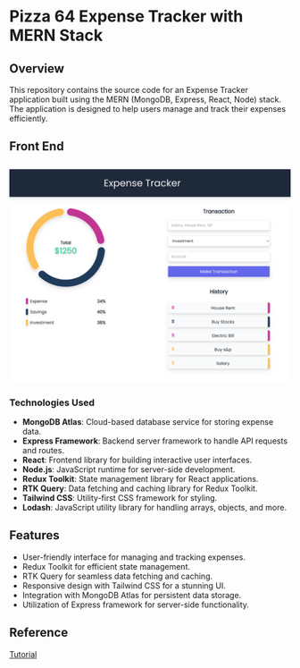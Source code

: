 # Pizza 64 Expense Tracker with MERN Stack

## Overview

This repository contains the source code for an Expense Tracker application built using the MERN (MongoDB, Express, React, Node) stack. The application is designed to help users manage and track their expenses efficiently.


## Front End 

![Front End](client/images/frontpage.png)



### Technologies Used

- **MongoDB Atlas**: Cloud-based database service for storing expense data.
- **Express Framework**: Backend server framework to handle API requests and routes.
- **React**: Frontend library for building interactive user interfaces.
- **Node.js**: JavaScript runtime for server-side development.
- **Redux Toolkit**: State management library for React applications.
- **RTK Query**: Data fetching and caching library for Redux Toolkit.
- **Tailwind CSS**: Utility-first CSS framework for styling.
- **Lodash**: JavaScript utility library for handling arrays, objects, and more.

## Features

- User-friendly interface for managing and tracking expenses.
- Redux Toolkit for efficient state management.
- RTK Query for seamless data fetching and caching.
- Responsive design with Tailwind CSS for a stunning UI.
- Integration with MongoDB Atlas for persistent data storage.
- Utilization of Express framework for server-side functionality.

## Reference

[Tutorial](https://www.youtube.com/watch?v=mhM-blTHBz8)
